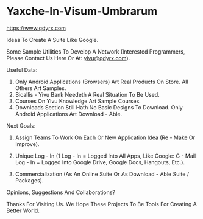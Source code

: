 # Yaxche-In-Visum-Umbrarum

https://www.qdyrx.com

Ideas To Create A Suite Like Google.

Some Sample Utilities To Develop A Network (Interested Programmers, Please Contact Us Here Or At: yivu@qdyrx.com).

Useful Data:

1. Only Android Applications (Browsers) Art Real Products On Store. All Others Art Samples.
2. Bicallis - Yivu Bank Needeth A Real Situation To Be Used.
3. Courses On Yivu Knowledge Art Sample Courses.
4. Downloads Section Still Hath No Basic Designs To Download. Only Android Applications Art Download - Able.

Next Goals:

1. Assign Teams To Work On Each Or New Application Idea (Re - Make Or Improve).

2. Unique Log - In (1 Log - In = Logged Into All Apps, Like Google: G - Mail Log - In = Logged Into Google Drive, Google Docs, Hangouts, Etc.).

3. Commercialization (As An Online Suite Or As Download - Able Suite / Packages).

Opinions, Suggestions And Collaborations?

Thanks For Visiting Us. We Hope These Projects To Be Tools For Creating A Better World.
